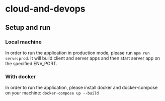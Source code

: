 # cloud-and-devops

## Setup and run

### Local machine

In order to run the application in production mode, please run `npm run serve:prod`. It will build client and server apps and then start server app on the specified ENV_PORT.

### With docker

In order to run the application, please install docker and docker-compose on your machine:
`docker-compose up --build`
